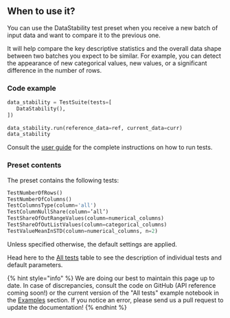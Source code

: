 ## When to use it?

You can use the DataStability test preset when you receive a new batch of input data and want to compare it to the previous one. 

It will help compare the key descriptive statistics and the overall data shape between two batches you expect to be similar. For example, you can detect the appearance of new categorical values, new values, or a significant difference in the number of rows. 

### Code example

```python
data_stability = TestSuite(tests=[
   DataStability(),
])
 
data_stability.run(reference_data=ref, current_data=curr)
data_stability
```

Consult the [user guide](../tests-and-reports/run-tests.md) for the complete instructions on how to run tests. 

### Preset contents

The preset contains the following tests:


```python
TestNumberOfRows()
TestNumberOfColumns()
TestColumnsType(column='all')
TestColumnNullShare(column=’all’)
TestShareOfOutRangeValues(column=numerical_columns)
TestShareOfOutListValues(column=categorical_columns)
TestValueMeanInSTD(column=numerical_columns, n=2)
```

Unless specified otherwise, the default settings are applied. 

Head here to the [All tests](../reference/all-tests.md) table to see the description of individual tests and default parameters. 

{% hint style="info" %} 
We are doing our best to maintain this page up to date. In case of discrepancies, consult the code on GitHub (API reference coming soon!) or the current version of the "All tests" example notebook in the [Examples](../get-started/examples.md) section. If you notice an error, please send us a pull request to update the documentation! 
{% endhint %}
